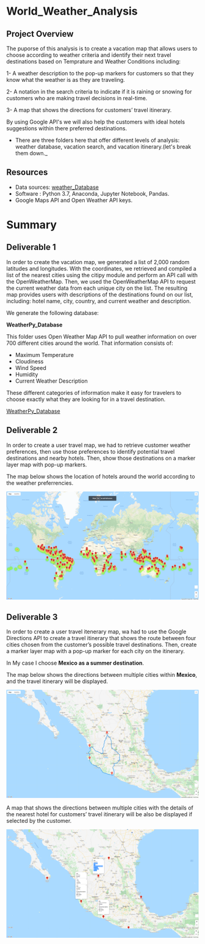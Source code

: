 # World_Weather_Analysis

## Project Overview

The puporse of this analysis is to create a vacation map that allows users to choose according to weather criteria and identify their next travel destinations based on Temprature and Weather Conditions including:

1- A weather description to the pop-up markers for customers so that they know what the weather is as they are traveling.

2- A notation in the search criteria to indicate if it is raining or snowing for customers who are making travel decisions in real-time.

3- A map that shows the directions for customers’ travel itinerary.

By using Google API's we will also help the customers with ideal hotels suggestions within there preferred destinations.

- There are three folders here that offer different levels of analysis: weather database, vacation search, and vacation itinerary.(let's break them down._

## Resources

- Data sources: [weather_Database](/weather_Database/WeatherPy_Database.csv)
- Software : Python 3.7, Anaconda, Jupyter Notebook, Pandas.
- Google Maps API and Open Weather API keys.

# Summary 

## Deliverable 1

In order to create the vacation map, we generated a list of 2,000 random latitudes and longitudes. With the coordinates, we retrieved and compiled a list of the nearest cities using the citipy module and perform an API call with the OpenWeatherMap. Then, we used the OpenWeatherMap API to request the current weather data from each unique city on the list. The resulting map provides users with descriptions of the destinations found on our list, including: hotel name, city, country, and current weather and description. 

We generate the following database:

**WeatherPy_Database**

This folder uses Open Weather Map API to pull weather information on over 700 different cities around the world. That information consists of:

- Maximum Temperature
- Cloudiness
- Wind Speed
- Humidity
- Current Weather Description

These different categories of information make it easy for travelers to choose exactly what they are looking for in a travel destination.

[WeatherPy_Database](/weather_Database/WeatherPy_Database.csv)

## Deliverable 2

In order to create a user travel map, we had to retrieve customer weather preferences, then use those preferences to identify potential travel destinations and nearby hotels. Then, show those destinations on a marker layer map with pop-up markers.

The map below shows the location of hotels around the world according to the weather preferrencies.


![WeatherPy_vacation_map](/Vacation_search/WeatherPy_vacation_map.png)

## Deliverable 3

In order to create a user travel itenerary map, wa had to use the Google Directions API to create a travel itinerary that shows the route between four cities chosen from the customer’s possible travel destinations. Then, create a marker layer map with a pop-up marker for each city on the itinerary.

In My case I choose **Mexico as a summer destination**.

The map below shows the directions between multiple cities within **Mexico**, and the travel itinerary will be displayed.

![Vacation_Itinerary](/Vacation_Itinerary/WeatherPy_travel_map.png)

A map that shows the directions between multiple cities with the details of the nearest hotel for customers’ travel itinerary will be also be displayed if selected by the customer.

![WeatherPy_travel_map_markers](/Vacation_Itinerary/WeatherPy_travel_map_markers.png)


